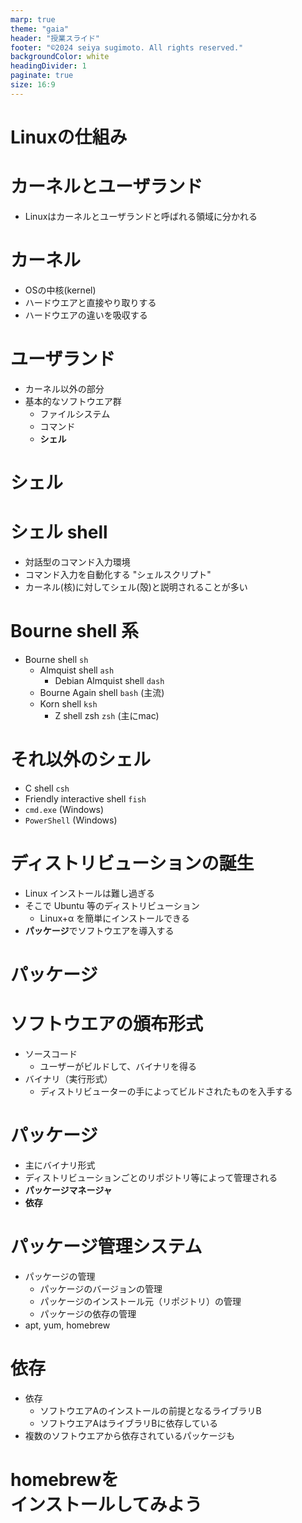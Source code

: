 ```yaml
---
marp: true
theme: "gaia"
header: "授業スライド"
footer: "©2024 seiya sugimoto. All rights reserved."
backgroundColor: white
headingDivider: 1
paginate: true
size: 16:9
---
```


<style>
section.lead h1 {
  text-align: center;
  font-size: 90px;
}
</style>

# Linuxの仕組み
<!-- _class: lead -->

# カーネルとユーザランド
* Linuxはカーネルとユーザランドと呼ばれる領域に分かれる

# カーネル

* OSの中核(kernel)
* ハードウエアと直接やり取りする
* ハードウエアの違いを吸収する

# ユーザランド

* カーネル以外の部分
* 基本的なソフトウエア群
    * ファイルシステム
    * コマンド
    * **シェル**

# シェル
<!-- _class: lead -->

# シェル shell

* 対話型のコマンド入力環境
* コマンド入力を自動化する "シェルスクリプト"
* カーネル(核)に対してシェル(殻)と説明されることが多い

# Bourne shell 系

* Bourne shell `sh`
	* Almquist shell `ash`
		* Debian Almquist shell `dash`
	* Bourne Again shell `bash` (主流)
	* Korn shell `ksh`
		* Z shell zsh `zsh` (主にmac)

# それ以外のシェル

* C shell `csh`
* Friendly interactive shell `fish`
* `cmd.exe` (Windows)
* `PowerShell` (Windows)

# ディストリビューションの誕生

* Linux インストールは難し過ぎる
* そこで Ubuntu 等のディストリビューション
    * Linux+α を簡単にインストールできる
* **パッケージ**でソフトウエアを導入する

# パッケージ
<!-- _class: lead -->

# ソフトウエアの頒布形式
* ソースコード
    * ユーザーがビルドして、バイナリを得る
* バイナリ（実行形式）
    * ディストリビューターの手によってビルドされたものを入手する

# パッケージ
* 主にバイナリ形式
* ディストリビューションごとのリポジトリ等によって管理される
* **パッケージマネージャ**
* **依存**

# パッケージ管理システム
* パッケージの管理
	* パッケージのバージョンの管理
	* パッケージのインストール元（リポジトリ）の管理
	* パッケージの依存の管理
* apt, yum, homebrew

# 依存
* 依存
	* ソフトウエアAのインストールの前提となるライブラリB
    * ソフトウエアAはライブラリBに依存している
* 複数のソフトウエアから依存されているパッケージも

# homebrewを<br>インストールしてみよう
<!-- _class: lead -->